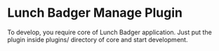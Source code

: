# Lunch Badger Manage Plugin

To develop, you require core of Lunch Badger application.
Just put the plugin inside plugins/ directory of core and start development.
